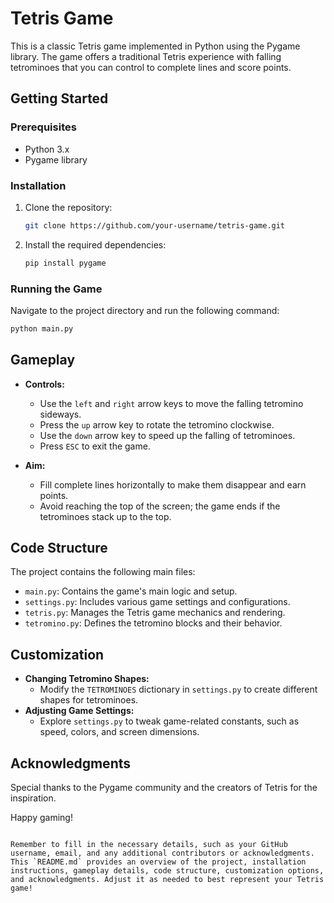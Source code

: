 # Tetris Game

This is a classic Tetris game implemented in Python using the Pygame library. The game offers a traditional Tetris experience with falling tetrominoes that you can control to complete lines and score points.

## Getting Started

### Prerequisites

- Python 3.x
- Pygame library

### Installation

1. Clone the repository:

    ```bash
    git clone https://github.com/your-username/tetris-game.git
    ```

2. Install the required dependencies:

    ```bash
    pip install pygame
    ```

### Running the Game

Navigate to the project directory and run the following command:

```bash
python main.py
```

## Gameplay

- **Controls:**
  - Use the `left` and `right` arrow keys to move the falling tetromino sideways.
  - Press the `up` arrow key to rotate the tetromino clockwise.
  - Use the `down` arrow key to speed up the falling of tetrominoes.
  - Press `ESC` to exit the game.

- **Aim:**
  - Fill complete lines horizontally to make them disappear and earn points.
  - Avoid reaching the top of the screen; the game ends if the tetrominoes stack up to the top.

## Code Structure

The project contains the following main files:

- `main.py`: Contains the game's main logic and setup.
- `settings.py`: Includes various game settings and configurations.
- `tetris.py`: Manages the Tetris game mechanics and rendering.
- `tetromino.py`: Defines the tetromino blocks and their behavior.

## Customization

- **Changing Tetromino Shapes:**
  - Modify the `TETROMINOES` dictionary in `settings.py` to create different shapes for tetrominoes.
- **Adjusting Game Settings:**
  - Explore `settings.py` to tweak game-related constants, such as speed, colors, and screen dimensions.

## Acknowledgments

Special thanks to the Pygame community and the creators of Tetris for the inspiration.

Happy gaming!
```

Remember to fill in the necessary details, such as your GitHub username, email, and any additional contributors or acknowledgments. This `README.md` provides an overview of the project, installation instructions, gameplay details, code structure, customization options, and acknowledgments. Adjust it as needed to best represent your Tetris game!
